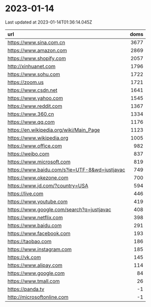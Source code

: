 # 2023-01-14

<!-- BEGIN -->
Last updated at 2023-01-14T01:36:14.045Z

url | doms
:- | -:
https://www.sina.com.cn | 3677
https://www.amazon.com | 2869
https://www.shopify.com | 2057
http://xinhuanet.com | 1796
https://www.sohu.com | 1722
https://zoom.us | 1721
https://www.csdn.net | 1641
https://www.yahoo.com | 1545
https://www.reddit.com | 1367
https://www.360.cn | 1334
https://www.qq.com | 1176
https://en.wikipedia.org/wiki/Main_Page | 1123
https://www.wikipedia.org | 1005
https://www.office.com | 982
https://weibo.com | 837
https://www.microsoft.com | 819
https://www.baidu.com/s?ie=UTF-8&wd=justjavac | 749
https://www.okezone.com | 700
https://www.jd.com/?country=USA | 594
https://live.com | 446
https://www.youtube.com | 419
https://www.google.com/search?q=justjavac | 408
https://www.netflix.com | 398
https://www.baidu.com | 291
https://www.facebook.com | 193
https://taobao.com | 186
https://www.instagram.com | 185
https://vk.com | 145
https://www.alipay.com | 114
https://www.google.com | 84
https://www.tmall.com | 26
https://panda.tv | -1
http://microsoftonline.com | -1
<!-- END -->
